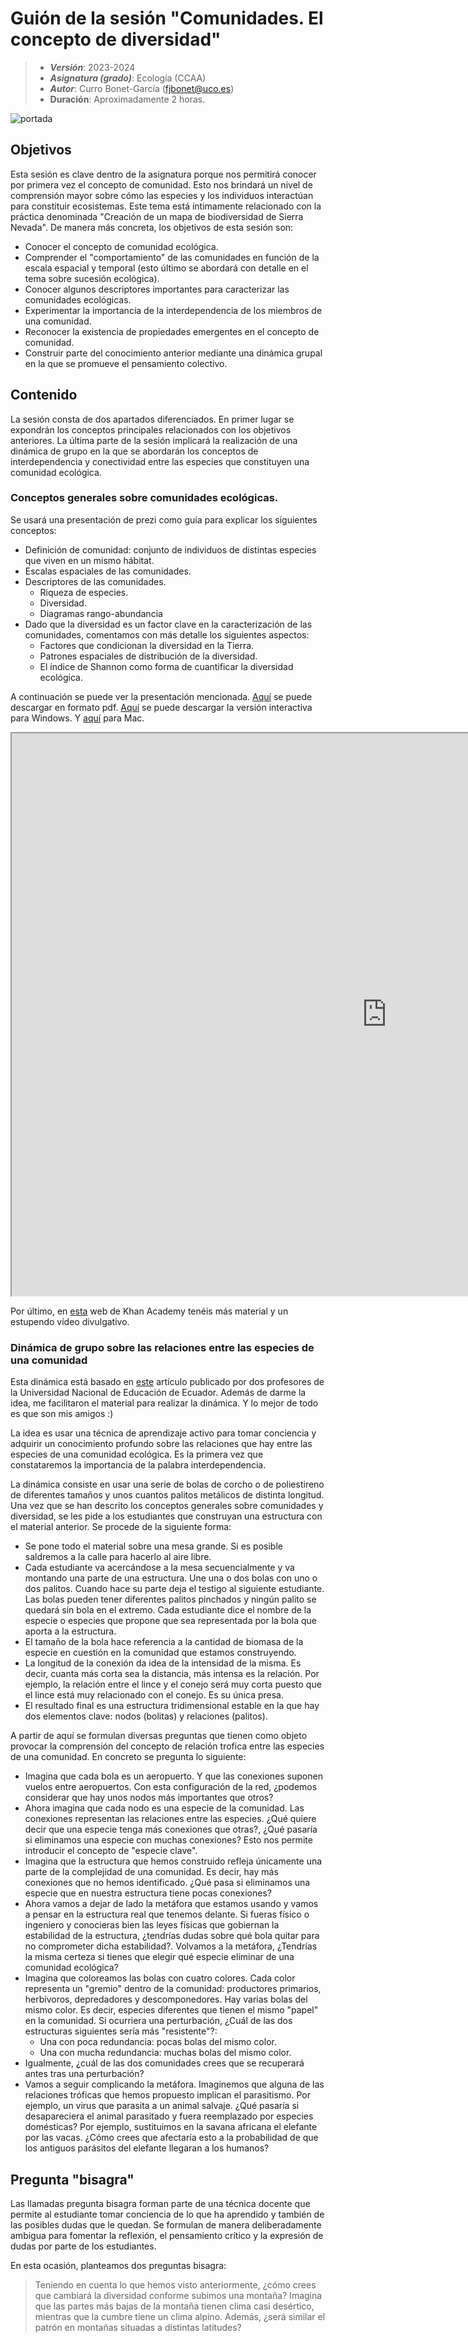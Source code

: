 # Guión de la sesión "Comunidades. El concepto de diversidad"


> + **_Versión_**: 2023-2024
> + **_Asignatura (grado)_**: Ecología (CCAA)
> + **_Autor_**: Curro Bonet-García (fjbonet@uco.es)
> + **Duración**: Aproximadamente 2 horas.

![portada](https://raw.githubusercontent.com/aprendiendo-cosas/Te_comunidades_diversidad_ecologia_ccaa/main/imagenes/portada.png)




## Objetivos 

Esta sesión es clave dentro de la asignatura porque nos permitirá conocer por primera vez el concepto de comunidad. Esto nos brindará un nivel de comprensión mayor sobre cómo las especies y los individuos interactúan para constituir ecosistemas. Este tema está íntimamente relacionado con la práctica denominada "Creación de un mapa de biodiversidad de Sierra Nevada". De manera más concreta, los objetivos de esta sesión son:

+ Conocer el concepto de comunidad ecológica.
+ Comprender el "comportamiento" de las comunidades en función de la escala espacial y temporal (esto último se abordará con detalle en el tema sobre sucesión ecológica).
+ Conocer algunos descriptores importantes para caracterizar las comunidades ecológicas.
+ Experimentar la importancia de la interdependencia de los miembros de una comunidad.
+ Reconocer la existencia de propiedades emergentes en el concepto de comunidad. 
+ Construir parte del conocimiento anterior mediante una dinámica grupal en la que se promueve el pensamiento colectivo. 



## Contenido

La sesión consta de dos apartados diferenciados. En primer lugar se expondrán los conceptos principales relacionados con los objetivos anteriores. La última parte de la sesión implicará la realización de una dinámica de grupo en la que se abordarán los conceptos de interdependencia y conectividad entre las especies que constituyen una comunidad ecológica.

### Conceptos generales sobre comunidades ecológicas.

Se usará una presentación de prezi como guía para explicar los siguientes conceptos:

+ Definición de comunidad: conjunto de individuos de distintas especies que viven en un mismo hábitat.
+ Escalas espaciales de las comunidades.
+ Descriptores de las comunidades.
  + Riqueza de especies.
  + Diversidad.
  + Diagramas rango-abundancia
+ Dado que la diversidad es un factor clave en la caracterización de las comunidades, comentamos con más detalle los siguientes aspectos:
  + Factores que condicionan la diversidad en la Tierra.
  + Patrones espaciales de distribución de la diversidad.
  + El índice de Shannon como forma de cuantificar la diversidad ecológica.


A continuación se puede ver la presentación mencionada. [Aquí](https://github.com/aprendiendo-cosas/Te_comunidades_diversidad_ecologia_ccaa/raw/main/presentacion/comunidades_diversidad.pdf) se puede descargar en formato pdf. [Aquí](https://github.com/aprendiendo-cosas/Te_comunidades_diversidad_ecologia_ccaa/raw/main/presentacion/comunidades_diversidad.exe) se puede descargar la versión interactiva para Windows. Y [aquí](https://github.com/aprendiendo-cosas/Te_comunidades_diversidad_ecologia_ccaa/raw/main/presentacion/comunidades_diversidad.zip) para Mac.



<p><iframe src="https://prezi.com/view/VgpRYHbbhHYtsWkCcg7o/embed" width="1200" height="900"> </iframe></p>


Por último, en [esta](https://es.khanacademy.org/science/biology/ecology/community-structure-and-diversity/a/community-structure) web de Khan Academy tenéis más material y un estupendo vídeo divulgativo.



### Dinámica de grupo sobre las relaciones entre las especies de una comunidad

Esta dinámica está basado en [este](https://github.com/aprendiendo-cosas/Te_comunidades_diversidad_ecologia_ccaa/raw/main/biblio/aprendizaje_activo.pdf) artículo publicado por dos profesores de la Universidad Nacional de Educación de Ecuador. Además de darme la idea, me facilitaron el material para realizar la dinámica. Y lo mejor de todo es que son mis amigos :)

La idea es usar una técnica de aprendizaje activo para tomar conciencia y adquirir un conocimiento profundo sobre las relaciones que hay entre las especies de una comunidad ecológica. Es la primera vez que constataremos la importancia de la palabra interdependencia. 

La dinámica consiste en usar una serie de bolas de corcho o de poliestireno de diferentes tamaños y unos cuantos palitos metálicos de distinta longitud. Una vez que se han descrito los conceptos generales sobre comunidades y diversidad, se les pide a los estudiantes que construyan una estructura con el material anterior. Se procede de la siguiente forma:

+ Se pone todo el material sobre una mesa grande. Si es posible saldremos a la calle para hacerlo al aire libre.
+ Cada estudiante va acercándose a la mesa secuencialmente y va montando una parte de una estructura. Une una o dos bolas con uno o dos palitos. Cuando hace su parte deja el testigo al siguiente estudiante. Las bolas pueden tener diferentes palitos pinchados y ningún palito se quedará sin bola en el extremo. Cada estudiante dice el nombre de la especie o especies que propone que sea representada por la bola que aporta a la estructura.
+ El tamaño de la bola hace referencia a la cantidad de biomasa de la especie en cuestión en la comunidad que estamos construyendo.
+ La longitud de la conexión da idea de la intensidad de la misma. Es decir, cuanta más corta sea la distancia, más intensa es la relación. Por ejemplo, la relación entre el lince y el conejo será muy corta puesto que el lince está muy relacionado con el conejo. Es su única presa. 
+ El resultado final es una estructura tridimensional estable en la que hay dos elementos clave: nodos (bolitas) y relaciones (palitos).

A partir de aquí se formulan diversas preguntas que tienen como objeto provocar la comprensión del concepto de relación trofica entre las especies de una comunidad. En concreto se pregunta lo siguiente:

+ Imagina que cada bola es un aeropuerto. Y que las conexiones suponen vuelos entre aeropuertos. Con esta configuración de la red, ¿podemos considerar que hay unos nodos más importantes que otros?
+ Ahora imagina que cada nodo es una especie de la comunidad. Las conexiones representan las relaciones entre las especies.  ¿Qué quiere decir que una especie tenga más conexiones que otras?, ¿Qué pasaría si eliminamos una especie con muchas conexiones? Esto nos permite introducir el concepto de "especie clave".
+ Imagina que la estructura que hemos construido refleja únicamente una parte de la complejidad de una comunidad. Es decir, hay más conexiones que no hemos identificado. ¿Qué pasa si eliminamos una especie que en nuestra estructura tiene pocas conexiones?
+ Ahora vamos a dejar de lado la metáfora que estamos usando y vamos a pensar en la estructura real que tenemos delante. Si fueras físico o ingeniero y conocieras bien las leyes físicas que gobiernan la estabilidad de la estructura, ¿tendrías dudas sobre qué bola quitar para no comprometer dicha estabilidad?. Volvamos a la metáfora, ¿Tendrías la misma certeza si tienes que elegir qué especie eliminar de una comunidad ecológica?
+ Imagina que coloreamos las bolas con cuatro colores. Cada color representa un "gremio" dentro de la comunidad: productores primarios, herbívoros, depredadores y descomponedores. Hay varias bolas del mismo color. Es decir, especies diferentes que tienen el mismo "papel" en la comunidad. Si ocurriera una perturbación, ¿Cuál de las dos estructuras siguientes sería más "resistente"?:
  + Una con poca redundancia: pocas bolas del mismo color.
  + Una con mucha redundancia: muchas bolas del mismo color.
+ Igualmente, ¿cuál de las dos comunidades crees que se recuperará antes tras una perturbación?
+ Vamos a seguir complicando la metáfora. Imaginemos que alguna de las relaciones tróficas que hemos propuesto implican el parasitismo. Por ejemplo, un virus que parasita a un animal salvaje. ¿Qué pasaría si desapareciera el animal parasitado y fuera reemplazado por especies domésticas? Por ejemplo, sustituimos en la savana africana el elefante por las vacas. ¿Cómo crees que afectaría esto a la probabilidad de que los antiguos parásitos del elefante llegaran a los humanos?



## Pregunta "bisagra"

Las llamadas pregunta bisagra forman parte de una técnica docente que permite al estudiante tomar conciencia de lo que ha aprendido y también de las posibles dudas que le quedan. Se formulan de manera deliberadamente ambigua para fomentar la reflexión, el pensamiento crítico y la expresión de dudas por parte de los estudiantes.

En esta ocasión, planteamos dos preguntas bisagra:

>Teniendo en cuenta lo que hemos visto anteriormente, ¿cómo crees que cambiará la diversidad conforme subimos una montaña? Imagina que las partes más bajas de la montaña tienen clima casi desértico, mientras que la cumbre tiene un clima alpino. Además, ¿será similar el patrón en montañas situadas a distintas latitudes?


